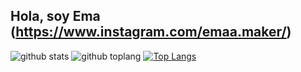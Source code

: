 ## Hola, soy Ema (https://www.instagram.com/emaa.maker/)
![github stats](https://github-readme-stats.vercel.app/api?username=FG98F&show_icons=true&theme=chartreuse-dark)
![github toplang](https://github-readme-stats.vercel.app/api/top-langs/?username=FG98F&layout=compact&theme=chartreuse-dark)
[![Top Langs](https://github-readme-stats.vercel.app/api/top-langs/?username=emablanco&hide=css&layout=compact)](https://github.com/anuraghazra/github-readme-stats)
